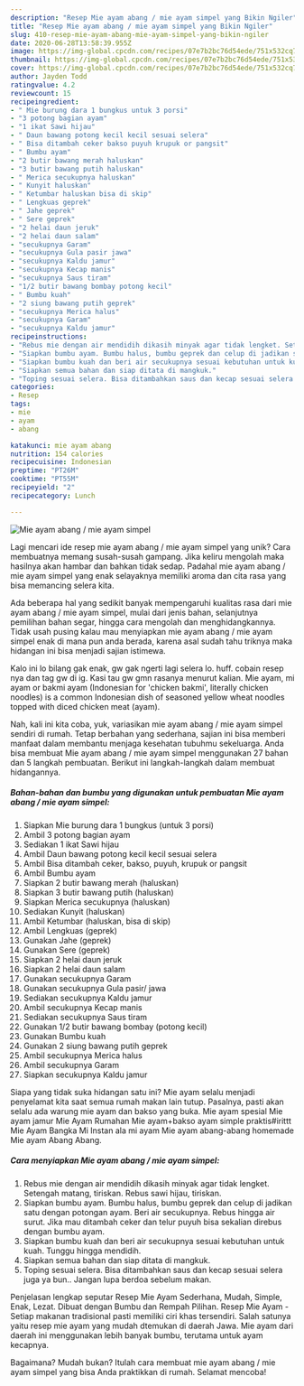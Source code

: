 ```yaml
---
description: "Resep Mie ayam abang / mie ayam simpel yang Bikin Ngiler"
title: "Resep Mie ayam abang / mie ayam simpel yang Bikin Ngiler"
slug: 410-resep-mie-ayam-abang-mie-ayam-simpel-yang-bikin-ngiler
date: 2020-06-28T13:58:39.955Z
image: https://img-global.cpcdn.com/recipes/07e7b2bc76d54ede/751x532cq70/mie-ayam-abang-mie-ayam-simpel-foto-resep-utama.jpg
thumbnail: https://img-global.cpcdn.com/recipes/07e7b2bc76d54ede/751x532cq70/mie-ayam-abang-mie-ayam-simpel-foto-resep-utama.jpg
cover: https://img-global.cpcdn.com/recipes/07e7b2bc76d54ede/751x532cq70/mie-ayam-abang-mie-ayam-simpel-foto-resep-utama.jpg
author: Jayden Todd
ratingvalue: 4.2
reviewcount: 15
recipeingredient:
- " Mie burung dara 1 bungkus untuk 3 porsi"
- "3 potong bagian ayam"
- "1 ikat Sawi hijau"
- " Daun bawang potong kecil kecil sesuai selera"
- " Bisa ditambah ceker bakso puyuh krupuk or pangsit"
- " Bumbu ayam"
- "2 butir bawang merah haluskan"
- "3 butir bawang putih haluskan"
- " Merica secukupnya haluskan"
- " Kunyit haluskan"
- " Ketumbar haluskan bisa di skip"
- " Lengkuas geprek"
- " Jahe geprek"
- " Sere geprek"
- "2 helai daun jeruk"
- "2 helai daun salam"
- "secukupnya Garam"
- "secukupnya Gula pasir jawa"
- "secukupnya Kaldu jamur"
- "secukupnya Kecap manis"
- "secukupnya Saus tiram"
- "1/2 butir bawang bombay potong kecil"
- " Bumbu kuah"
- "2 siung bawang putih geprek"
- "secukupnya Merica halus"
- "secukupnya Garam"
- "secukupnya Kaldu jamur"
recipeinstructions:
- "Rebus mie dengan air mendidih dikasih minyak agar tidak lengket. Setengah matang, tiriskan. Rebus sawi hijau, tiriskan."
- "Siapkan bumbu ayam. Bumbu halus, bumbu geprek dan celup di jadikan satu dengan potongan ayam. Beri air secukupnya. Rebus hingga air surut. Jika mau ditambah ceker dan telur puyuh bisa sekalian direbus dengan bumbu ayam."
- "Siapkan bumbu kuah dan beri air secukupnya sesuai kebutuhan untuk kuah. Tunggu hingga mendidih."
- "Siapkan semua bahan dan siap ditata di mangkuk."
- "Toping sesuai selera. Bisa ditambahkan saus dan kecap sesuai selera juga ya bun.. Jangan lupa berdoa sebelum makan."
categories:
- Resep
tags:
- mie
- ayam
- abang

katakunci: mie ayam abang 
nutrition: 154 calories
recipecuisine: Indonesian
preptime: "PT26M"
cooktime: "PT55M"
recipeyield: "2"
recipecategory: Lunch

---
```



![Mie ayam abang / mie ayam simpel](https://img-global.cpcdn.com/recipes/07e7b2bc76d54ede/751x532cq70/mie-ayam-abang-mie-ayam-simpel-foto-resep-utama.jpg)

Lagi mencari ide resep mie ayam abang / mie ayam simpel yang unik? Cara membuatnya memang susah-susah gampang. Jika keliru mengolah maka hasilnya akan hambar dan bahkan tidak sedap. Padahal mie ayam abang / mie ayam simpel yang enak selayaknya memiliki aroma dan cita rasa yang bisa memancing selera kita.

Ada beberapa hal yang sedikit banyak mempengaruhi kualitas rasa dari mie ayam abang / mie ayam simpel, mulai dari jenis bahan, selanjutnya pemilihan bahan segar, hingga cara mengolah dan menghidangkannya. Tidak usah pusing kalau mau menyiapkan mie ayam abang / mie ayam simpel enak di mana pun anda berada, karena asal sudah tahu triknya maka hidangan ini bisa menjadi sajian istimewa.

Kalo ini lo bilang gak enak, gw gak ngerti lagi selera lo. huff. cobain resep nya dan tag gw di ig. Kasi tau gw gmn rasanya menurut kalian. Mie ayam, mi ayam or bakmi ayam (Indonesian for &#39;chicken bakmi&#39;, literally chicken noodles) is a common Indonesian dish of seasoned yellow wheat noodles topped with diced chicken meat (ayam).


Nah, kali ini kita coba, yuk, variasikan mie ayam abang / mie ayam simpel sendiri di rumah. Tetap berbahan yang sederhana, sajian ini bisa memberi manfaat dalam membantu menjaga kesehatan tubuhmu sekeluarga. Anda bisa membuat Mie ayam abang / mie ayam simpel menggunakan 27 bahan dan 5 langkah pembuatan. Berikut ini langkah-langkah dalam membuat hidangannya.

<!--inarticleads1-->

##### Bahan-bahan dan bumbu yang digunakan untuk pembuatan Mie ayam abang / mie ayam simpel:

1. Siapkan  Mie burung dara 1 bungkus (untuk 3 porsi)
1. Ambil 3 potong bagian ayam
1. Sediakan 1 ikat Sawi hijau
1. Ambil  Daun bawang potong kecil kecil sesuai selera
1. Ambil  Bisa ditambah ceker, bakso, puyuh, krupuk or pangsit
1. Ambil  Bumbu ayam
1. Siapkan 2 butir bawang merah (haluskan)
1. Siapkan 3 butir bawang putih (haluskan)
1. Siapkan  Merica secukupnya (haluskan)
1. Sediakan  Kunyit (haluskan)
1. Ambil  Ketumbar (haluskan, bisa di skip)
1. Ambil  Lengkuas (geprek)
1. Gunakan  Jahe (geprek)
1. Gunakan  Sere (geprek)
1. Siapkan 2 helai daun jeruk
1. Siapkan 2 helai daun salam
1. Gunakan secukupnya Garam
1. Gunakan secukupnya Gula pasir/ jawa
1. Sediakan secukupnya Kaldu jamur
1. Ambil secukupnya Kecap manis
1. Sediakan secukupnya Saus tiram
1. Gunakan 1/2 butir bawang bombay (potong kecil)
1. Gunakan  Bumbu kuah
1. Gunakan 2 siung bawang putih geprek
1. Ambil secukupnya Merica halus
1. Ambil secukupnya Garam
1. Siapkan secukupnya Kaldu jamur


Siapa yang tidak suka hidangan satu ini? Mie ayam selalu menjadi penyelamat kita saat semua rumah makan lain tutup. Pasalnya, pasti akan selalu ada warung mie ayam dan bakso yang buka. Mie ayam spesial Mie ayam jamur Mie Ayam Rumahan Mie ayam+bakso ayam simple praktis#irittt Mie Ayam Bangka Mi Instan ala mi ayam Mie ayam abang-abang homemade Mie ayam Abang Abang. 

<!--inarticleads2-->

##### Cara menyiapkan Mie ayam abang / mie ayam simpel:

1. Rebus mie dengan air mendidih dikasih minyak agar tidak lengket. Setengah matang, tiriskan. Rebus sawi hijau, tiriskan.
1. Siapkan bumbu ayam. Bumbu halus, bumbu geprek dan celup di jadikan satu dengan potongan ayam. Beri air secukupnya. Rebus hingga air surut. Jika mau ditambah ceker dan telur puyuh bisa sekalian direbus dengan bumbu ayam.
1. Siapkan bumbu kuah dan beri air secukupnya sesuai kebutuhan untuk kuah. Tunggu hingga mendidih.
1. Siapkan semua bahan dan siap ditata di mangkuk.
1. Toping sesuai selera. Bisa ditambahkan saus dan kecap sesuai selera juga ya bun.. Jangan lupa berdoa sebelum makan.


Penjelasan lengkap seputar Resep Mie Ayam Sederhana, Mudah, Simple, Enak, Lezat. Dibuat dengan Bumbu dan Rempah Pilihan. Resep Mie Ayam - Setiap makanan tradisional pasti memiliki ciri khas tersendiri. Salah satunya yaitu resep mie ayam yang mudah dtemukan di daerah Jawa. Mie ayam dari daerah ini menggunakan lebih banyak bumbu, terutama untuk ayam kecapnya. 

Bagaimana? Mudah bukan? Itulah cara membuat mie ayam abang / mie ayam simpel yang bisa Anda praktikkan di rumah. Selamat mencoba!
